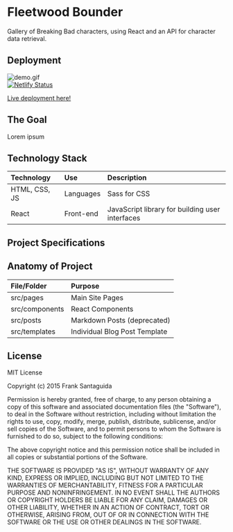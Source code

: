
# Fleetwood Bounder
Gallery of Breaking Bad characters, using React and an API for character data retrieval.
<br>

## Deployment
![demo.gif](demo.gif) <br>
[![Netlify Status](https://api.netlify.com/api/v1/badges/b8aeff05-243f-4c40-b5ca-68d0addae48d/deploy-status)](https://app.netlify.com/sites/fleetwood-bounder/deploys)

[Live deployment here!](https://fleetwood-bounder.netlify.app/)


## The Goal
Lorem ipsum

## Technology Stack

| Technology    	| Use           	  | Description     	|
| :------------------|:-------------------| :----------------	|
| HTML, CSS, JS 			| Languages     | 	Sass for CSS			  |
| React	| Front-end			  |	JavaScript library for building user interfaces            |

## Project Specifications


## Anatomy of Project


| File/Folder    	| Purpose           	  |
| :------------------|:-------------------|
| src/pages		 			| Main Site Pages|
| src/components		 			| React Components    |
| src/posts	 			| Markdown Posts (deprecated)     |
| src/templates| Individual Blog Post Template     |



## License
MIT License

Copyright (c) 2015 Frank Santaguida

Permission is hereby granted, free of charge, to any person obtaining a copy
of this software and associated documentation files (the "Software"), to deal
in the Software without restriction, including without limitation the rights
to use, copy, modify, merge, publish, distribute, sublicense, and/or sell
copies of the Software, and to permit persons to whom the Software is
furnished to do so, subject to the following conditions:

The above copyright notice and this permission notice shall be included in all
copies or substantial portions of the Software.

THE SOFTWARE IS PROVIDED "AS IS", WITHOUT WARRANTY OF ANY KIND, EXPRESS OR
IMPLIED, INCLUDING BUT NOT LIMITED TO THE WARRANTIES OF MERCHANTABILITY,
FITNESS FOR A PARTICULAR PURPOSE AND NONINFRINGEMENT. IN NO EVENT SHALL THE
AUTHORS OR COPYRIGHT HOLDERS BE LIABLE FOR ANY CLAIM, DAMAGES OR OTHER
LIABILITY, WHETHER IN AN ACTION OF CONTRACT, TORT OR OTHERWISE, ARISING FROM,
OUT OF OR IN CONNECTION WITH THE SOFTWARE OR THE USE OR OTHER DEALINGS IN THE
SOFTWARE.

